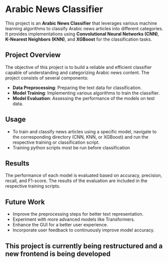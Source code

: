 # Arabic News Classifier

This project is an **Arabic News Classifier** that leverages various machine learning algorithms to classify Arabic news articles into different categories. It provides implementations using **Convolutional Neural Networks (CNN)**, **K-Nearest Neighbors (KNN)**, and **XGBoost** for the classification tasks.

## Project Overview

The objective of this project is to build a reliable and efficient classifier capable of understanding and categorizing Arabic news content. The project consists of several components:

- **Data Preprocessing**: Preparing the text data for classification.
- **Model Training**: Implementing various algorithms to train the classifier.
- **Model Evaluation**: Assessing the performance of the models on test data.


## Usage

- To train and classify news articles using a specific model, navigate to the corresponding directory (CNN, KNN, or XGBoost) and run the respective training or classification script.
- Training python scripts most be run before classification


## Results

The performance of each model is evaluated based on accuracy, precision, recall, and F1-score. The results of the evaluation are included in the respective training scripts.

## Future Work

- Improve the preprocessing steps for better text representation.
- Experiment with more advanced models like Transformers.
- Enhance the GUI for a better user experience.
- Incorporate user feedback to continuously improve model accuracy.
## This project is currently being restructured and a new frontend is being developed


